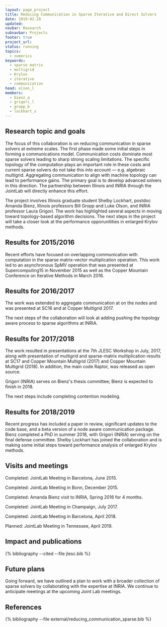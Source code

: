 ```yaml
---
layout: page_project
title: Reducing Communication in Sparse Iterative and Direct Solvers
date: 2019-02-28
updated:
navbar: Research
subnavbar: Projects
footer: true
project_url:
status: running
topics:
  - numerics
keywords:
  - sparse matrix
  - multigrid
  - Krylov
  - iterative
  - communication
head: olson_l
members:
  - bienz_a
  - grigori_l
  - gropp_b
  - lockhart_s
---
```


## Research topic and goals

The focus of this collaboration is on reducing communication in sparse solvers at extreme
scales. The first phase made some initial steps in forming a communications
model.
Communication costs dominate most sparse solvers leading to sharp strong scaling limitations.
The specific topology of the computation plays an important role in these costs and current sparse
solvers do not take this into account — e.g. algebraic multigrid. 
Aggregating communication to align with machine topology can lead to performance gains.
The primary goal is to develop advanced solvers in this direction. The partnership between Illinois and
INRIA through the JointLab will directly enhance this effort.

The project involves Illinois graduate student Shelby Lockhart, postdoc Amanda Bienz, Illinois professors Bill Gropp
and Luke Olson, and INRIA professor Laura Grigori. The work has highlighted
several aspects in moving toward topology-based algorithm decisions. 
The next steps in the project will take a closer look at the performance opporunitities in enlarged Krylov methods.

## Results for 2015/2016

Recent efforts have focused on overlapping communication with computation in the
sparse matrix-vector multiplication operation.  This work led to an
asynchronous SpMV operation that was presented at Supercomputing15 in November
2015 as well as the Copper Mountain Conference on Iterative Methods in March
2016.  

## Results for 2016/2017

The work was extended to aggregate communication at on the nodes and was presented at SC16 and at Copper Multigrid 2017.

The next steps of the collaboration will look at adding pushing the topology aware process to sparse algorithms at INRIA.

## Results for 2017/2018

The work resulted in presentations at the 7th JLESC Workshop in July, 2017, along with presentation of multigrid and sparse-matrix multiplication results at SC17 and Copper Mountain Multigrid (2017) and Copper Mountain Multigrid (2018).  In addition, the main code Raptor, was released as open source.

Grigori (INRIA) serves on Bienz's thesis committee; Bienz is expected to finish in 2018.

The next steps include completing contention modeling.

## Results for 2018/2019

Recent progress has included a paper in review, significant updates to the code
base, and a beta version of a node aware communication package.  Bienz
completed a PhD in summer 2018, with Grigori (INRIA) serving on the final
defense committee.  Shelby Lockhart has joined the collaboration and is making
some initial steps toward performance analysis of enlarged Krylov methods.

## Visits and meetings

Completed: JointLab Meeting in Barcelona, June 2015.

Completed: JointLab Meeting in Bonn, December 2015.

Completed: Amanda Bienz visit to INRIA, Spring 2016 for 4 months.

Completed: JointLab Meeting in Champaign, July 2017.

Completed: JointLab Meeting in Barcelona, April 2018.

Planned: JointLab Meeting in Tennessee, April 2019.

## Impact and publications

{% bibliography --cited --file jlesc.bib %}

## Future plans

Going forward, we have outlined a plan to work with a broader collection of
sparse solvers by collaborating with the expertise at INRIA.  We continue to anticipate
meetings at the upcoming Joint Lab meetings.

## References

{% bibliography --file external/reducing_communication_sparse.bib %}
